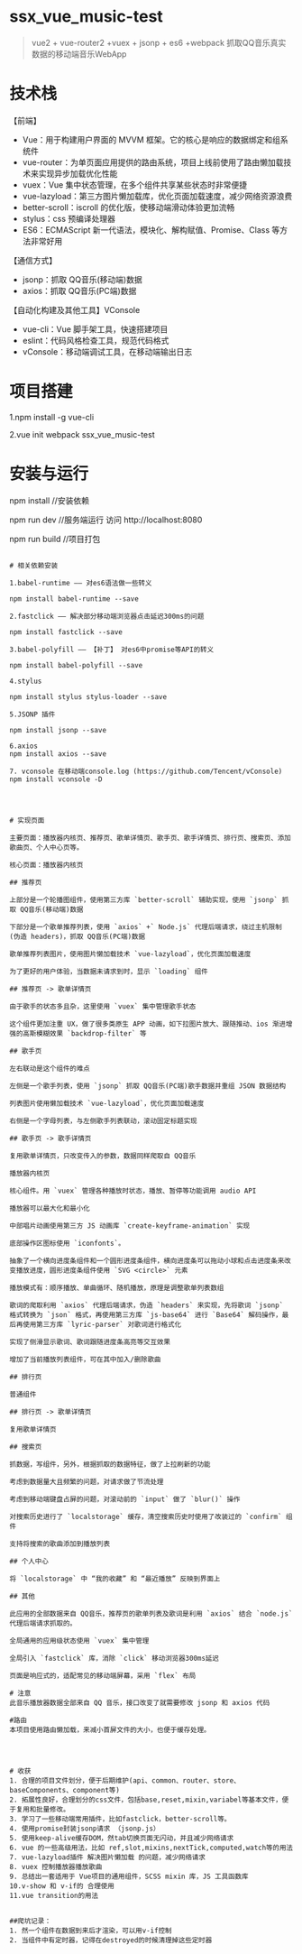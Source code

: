 # ssx_vue_music-test

> vue2 + vue-router2 +vuex + jsonp + es6 +webpack 抓取QQ音乐真实数据的移动端音乐WebApp

# 技术栈

【前端】

- Vue：用于构建用户界面的 MVVM 框架。它的核心是响应的数据绑定和组系统件
- vue-router：为单页面应用提供的路由系统，项目上线前使用了路由懒加载技术来实现异步加载优化性能
- vuex：Vue 集中状态管理，在多个组件共享某些状态时非常便捷
- vue-lazyload：第三方图片懒加载库，优化页面加载速度，减少网络资源浪费
- better-scroll：iscroll 的优化版，使移动端滑动体验更加流畅
- stylus：css 预编译处理器
- ES6：ECMAScript 新一代语法，模块化、解构赋值、Promise、Class 等方法非常好用

【通信方式】

- jsonp：抓取 QQ音乐(移动端)数据
- axios：抓取 QQ音乐(PC端)数据

【自动化构建及其他工具】VConsole

- vue-cli：Vue 脚手架工具，快速搭建项目
- eslint：代码风格检查工具，规范代码格式
- vConsole：移动端调试工具，在移动端输出日志

# 项目搭建

1.npm install -g vue-cli

2.vue init webpack ssx_vue_music-test


# 安装与运行

npm install //安装依赖

npm run dev //服务端运行 访问 http://localhost:8080

npm run build  //项目打包
```

# 相关依赖安装

1.babel-runtime —— 对es6语法做一些转义

npm install babel-runtime --save

2.fastclick —— 解决部分移动端浏览器点击延迟300ms的问题

npm install fastclick --save

3.babel-polyfill —— 【补丁】 对es6中promise等API的转义

npm install babel-polyfill --save

4.stylus

npm install stylus stylus-loader --save

5.JSONP 插件

npm install jsonp --save

6.axios
npm install axios --save

7. vconsole 在移动端console.log (https://github.com/Tencent/vConsole)
npm install vconsole -D




# 实现页面

主要页面：播放器内核页、推荐页、歌单详情页、歌手页、歌手详情页、排行页、搜索页、添加歌曲页、个人中心页等。

核心页面：播放器内核页

## 推荐页

上部分是一个轮播图组件，使用第三方库 `better-scroll` 辅助实现，使用 `jsonp` 抓取 QQ音乐(移动端)数据

下部分是一个歌单推荐列表，使用 `axios` +` Node.js` 代理后端请求，绕过主机限制 (伪造 headers)，抓取 QQ音乐(PC端)数据

歌单推荐列表图片，使用图片懒加载技术 `vue-lazyload`，优化页面加载速度

为了更好的用户体验，当数据未请求到时，显示 `loading` 组件

## 推荐页 -> 歌单详情页

由于歌手的状态多且杂，这里使用 `vuex` 集中管理歌手状态

这个组件更加注重 UX，做了很多类原生 APP 动画，如下拉图片放大、跟随推动、ios 渐进增强的高斯模糊效果 `backdrop-filter` 等

## 歌手页

左右联动是这个组件的难点

左侧是一个歌手列表，使用 `jsonp` 抓取 QQ音乐(PC端)歌手数据并重组 JSON 数据结构

列表图片使用懒加载技术 `vue-lazyload`，优化页面加载速度

右侧是一个字母列表，与左侧歌手列表联动，滚动固定标题实现

## 歌手页 -> 歌手详情页

复用歌单详情页，只改变传入的参数，数据同样爬取自 QQ音乐

播放器内核页

核心组件。用 `vuex` 管理各种播放时状态，播放、暂停等功能调用 audio API

播放器可以最大化和最小化

中部唱片动画使用第三方 JS 动画库 `create-keyframe-animation` 实现

底部操作区图标使用 `iconfonts`。

抽象了一个横向进度条组件和一个圆形进度条组件，横向进度条可以拖动小球和点击进度条来改变播放进度，圆形进度条组件使用 `SVG <circle>` 元素

播放模式有：顺序播放、单曲循环、随机播放，原理是调整歌单列表数组

歌词的爬取利用 `axios` 代理后端请求，伪造 `headers` 来实现，先将歌词 `jsonp` 格式转换为 `json` 格式，再使用第三方库 `js-base64` 进行 `Base64` 解码操作，最后再使用第三方库 `lyric-parser` 对歌词进行格式化

实现了侧滑显示歌词、歌词跟随进度条高亮等交互效果

增加了当前播放列表组件，可在其中加入/删除歌曲

## 排行页

普通组件

## 排行页 -> 歌单详情页

复用歌单详情页

## 搜索页

抓数据，写组件，另外，根据抓取的数据特征，做了上拉刷新的功能

考虑到数据量大且频繁的问题，对请求做了节流处理

考虑到移动端键盘占屏的问题，对滚动前的 `input` 做了 `blur()` 操作

对搜索历史进行了 `localstorage` 缓存，清空搜索历史时使用了改装过的 `confirm` 组件

支持将搜索的歌曲添加到播放列表

## 个人中心

将 `localstorage` 中 “我的收藏” 和 “最近播放” 反映到界面上

## 其他

此应用的全部数据来自 QQ音乐，推荐页的歌单列表及歌词是利用 `axios` 结合 `node.js` 代理后端请求抓取的。

全局通用的应用级状态使用 `vuex` 集中管理

全局引入 `fastclick` 库，消除 `click` 移动浏览器300ms延迟

页面是响应式的，适配常见的移动端屏幕，采用 `flex` 布局

# 注意
此音乐播放器数据全部来自 QQ 音乐，接口改变了就需要修改 jsonp 和 axios 代码

#路由
本项目使用路由懒加载，来减小首屏文件的大小，也便于缓存处理。




# 收获
1. 合理的项目文件划分，便于后期维护(api、common、router、store、baseComponents、component等)
2. 拓展性良好，合理划分的css文件，包括base,reset,mixin,variabel等基本文件，便于复用和批量修改。
3. 学习了一些移动端常用插件，比如fastclick，better-scroll等。
4. 使用promise封装jsonp请求 （jsonp.js）
5. 使用keep-alive缓存DOM，然tab切换页面无闪动，并且减少网络请求
6. vue 的一些高级用法，比如 ref,slot,mixins,nextTick,computed,watch等的用法
7. vue-lazyload插件 解决图片懒加载 的问题，减少网络请求
8. vuex 控制播放器播放歌曲
9. 总结出一套适用于 Vue项目的通用组件，SCSS mixin 库，JS 工具函数库
10.v-show 和 v-if的 合理使用
11.vue transition的用法


##爬坑记录：
1. 然一个组件在数据到来后才渲染，可以用v-if控制
2. 当组件中有定时器，记得在destroyed的时候清理掉这些定时器

